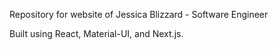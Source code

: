 Repository for website of Jessica Blizzard - Software Engineer

Built using React, Material-UI, and Next.js.